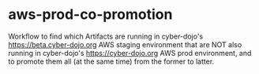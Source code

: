 # aws-prod-co-promotion

Workflow to find which Artifacts are running in cyber-dojo's https://beta.cyber-dojo.org AWS staging environment
that are NOT also running in cyber-dojo's https://cyber-dojo.org AWS prod environment, and to promote them
all (at the same time) from the former to latter.